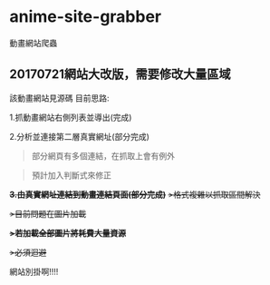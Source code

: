# anime-site-grabber
動畫網站爬蟲

## 20170721網站大改版，需要修改大量區域

該動畫網站見源碼
目前思路:

1.抓動畫網站右側列表並導出(完成)

2.分析並連接第二層真實網址(部分完成)
>部分網頁有多個連結，在抓取上會有例外

>預計加入判斷式來修正

~~**3.由真實網址連結到動畫連結頁面(部分完成)**~~
~~>格式複雜以抓取區間解決~~

~~>目前問題在圖片加載~~

~~**>若加載全部圖片將耗費大量資源**~~

~~>必須迴避~~

網站別掛啊!!!!
